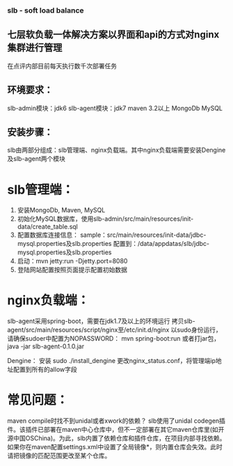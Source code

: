 ### slb - soft load balance

## 七层软负载一体解决方案以界面和api的方式对nginx集群进行管理
在点评内部目前每天执行数千次部署任务

## 环境要求：
slb-admin模块：jdk6
slb-agent模块：jdk7
maven 3.2以上
MongoDb
MySQL

## 安装步骤：
slb由两部分组成：slb管理端、nginx负载端。其中nginx负载端需要安装Dengine及slb-agent两个模块

# slb管理端：
1. 安装MongoDb, Maven, MySQL
2. 初始化MySQL数据库，使用slb-admin/src/main/resources/init-data/create_table.sql
3. 配置数据库连接信息：
sample：src/main/resources/init-data/jdbc-mysql.properties及slb.properties
配置到：/data/appdatas/slb/jdbc-mysql.properties及slb.properties
4. 启动：mvn jetty:run -Djetty.port=8080
5. 登陆网站配置按照页面提示配置初始数据

# nginx负载端：
slb-agent采用spring-boot，需要在jdk1.7及以上的环境运行
拷贝slb-agent/src/main/resources/script/nginx至/etc/init.d/nginx
以sudo身份运行，请确保sudoer中配置为NOPASSWORD：
mvn spring-boot:run
或者打jar包，java -jar slb-agent-0.1.0.jar

Dengine：
安装 sudo ./install_dengine
更改nginx_status.conf，将管理端ip地址配置到所有的allow字段

# 常见问题：
maven compile时找不到unidal或者xwork的依赖？
slb使用了unidal codegen插件。该插件已部署在maven中心仓库中，但不一定部署在其它maven仓库里(如开源中国OSChina)。为此，slb内置了依赖仓库和插件仓库，在项目内部寻找依赖。
如果你在maven配置settings.xml中设置了全局镜像<mirrorOf>*</mirrorOf>，则内置仓库会失效。此时请把镜像的匹配范围更改至某个仓库。